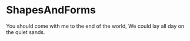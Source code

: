# ShapesAndForms
You should come with me to the end of the world, We could lay all day on the quiet sands.
